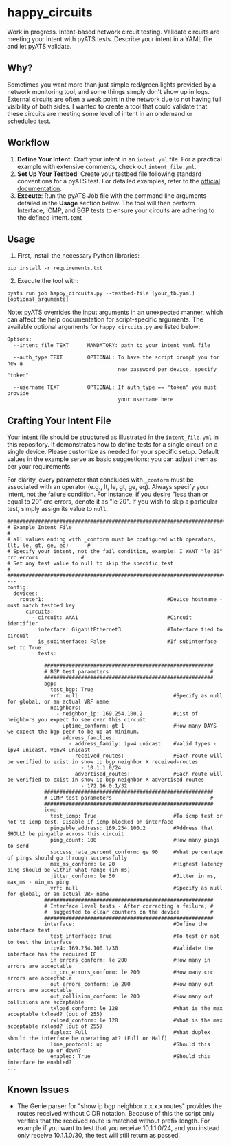 # happy_circuits
Work in progress. Intent-based network circuit testing. Validate circuits are meeting your intent with pyATS tests. Describe your intent in a YAML file and let pyATS validate.

## Why?
Sometimes you want more than just simple red/green lights provided by a network monitoring tool, and some things simply don't show up in logs. External circuits are often a weak point in the network due to not having full visibility of both sides. I wanted to create a tool that could validate that these circuits are meeting some level of intent in an ondemand or scheduled test.

## Workflow
1. **Define Your Intent**: Craft your intent in an `intent.yml` file. For a practical example with extensive comments, check out `intent_file.yml`.
2. **Set Up Your Testbed**: Create your testbed file following standard conventions for a pyATS test. For detailed examples, refer to the [official documentation](https://pubhub.devnetcloud.com/media/pyats/docs/topology/example.html).
3. **Execute**: Run the pyATS Job file with the command line arguments detailed in the **Usage** section below. The tool will then perform Interface, ICMP, and BGP tests to ensure your circuits are adhering to the defined intent.
tent

## Usage
1. First, install the necessary Python libraries:
```
pip install -r requirements.txt
```

2. Execute the tool with:
```
pyats run job happy_circuits.py --testbed-file [your_tb.yaml] [optional_arguments]
```

Note: pyATS overrides the input arguments in an unexpected manner, which can affect the help documentation for script-specific arguments. The available optional arguments for `happy_circuits.py` are listed below:


```
Options:
  --intent_file TEXT      MANDATORY: path to your intent yaml file

  --auth_type TEXT        OPTIONAL: To have the script prompt you for new a
                                    new password per device, specify "token"

  --username TEXT         OPTIONAL: If auth_type == "token" you must provide 
                                    your username here
```
## Crafting Your Intent File
Your intent file should be structured as illustrated in the `intent_file.yml` in this repository. It demonstrates how to define tests for a single circuit on a single device. Please customize as needed for your specific setup. Default values in the example serve as basic suggestions; you can adjust them as per your requirements.

For clarity, every parameter that concludes with `_conform` must be associated with an operator (e.g., lt, le, gt, ge, eq). Always specify your intent, not the failure condition. For instance, if you desire "less than or equal to 20" crc errors, denote it as "le 20". If you wish to skip a particular test, simply assign its value to `null`.
```
################################################################################################
# Example Intent File                                                                          #
# all values ending with _conform must be configured with operators, (lt, le, gt, ge, eq)      #
# Specify your intent, not the fail condition, example: I WANT "le 20" crc errors              #
# Set any test value to null to skip the specific test                                         #
################################################################################################
---
config:
  devices:                              
    router1:                                        #Device hostname - must match testbed key
      circuits:
        - circuit: AAA1                             #Circuit identifier
          interface: GigabitEthernet3               #Interface tied to circuit
          is_subinterface: False                    #If subinterface set to True
          tests:    

            #######################################################
            # BGP test parameters                                 #
            #######################################################                
            bgp:
              test_bgp: True
              vrf: null                               #Specify as null for global, or an actual VRF name
              neighbors:                             
                - neighbor_ip: 169.254.100.2          #List of neighbors you expect to see over this circuit
                  uptime_conform: gt 1                #How many DAYS we expect the bgp peer to be up at minimum. 
                  address_families:                         
                    - address_family: ipv4 unicast    #Valid types - ipv4 unicast, vpnv4 unicast 
                      received_routes:                #Each route will be verified to exist in show ip bgp neighbor X received-routes
                        - 10.1.1.0/24
                      advertised_routes:              #Each route will be verified to exist in show ip bgp neighbor X advertised-routes
                        - 172.16.0.1/32
            #######################################################
            # ICMP test parameters                                #
            #######################################################
            icmp:
              test_icmp: True                         #To icmp test or not to icmp test. Disable if icmp blocked on interface
              pingable_address: 169.254.100.2         #Address that SHOULD be pingable across this circuit
              ping_count: 100                         #How many pings to send
              success_rate_percent_conform: ge 90     #What percentage of pings should go through successfully
              max_ms_conform: le 20                   #Highest latency ping should be within what range (in ms)
              jitter_conform: le 50                   #Jitter in ms, max_ms - min_ms ping
              vrf: null                               #Specify as null for global, or an actual VRF name
            #######################################################
            # Interface level tests - After correcting a failure, #
            #  suggested to clear counters on the device          #
            #######################################################
            interface:                                #Define the interface test
              test_interface: True                    #To test or not to test the interface
              ipv4: 169.254.100.1/30                  #Validate the interface has the required IP
              in_errors_conform: le 200               #How many in errors are acceptable
              in_crc_errors_conform: le 200           #How many crc errors are acceptable
              out_errors_conform: le 200              #How many out errors are acceptable
              out_collision_conform: le 200           #How many out collisions are acceptable
              txload_conform: le 128                  #What is the max acceptable txload? (out of 255)
              rxload_conform: le 128                  #What is the max acceptable rxload? (out of 255)
              duplex: Full                            #What duplex should the interface be operating at? (Full or Half)
              line_protocol: up                       #Should this interface be up or down?
              enabled: True                           #Should this interface be enabled?
...
```
## Known Issues
- The Genie parser for "show ip bgp neighbor x.x.x.x routes" provides the routes received without CIDR notation. Because of this the script only verifies that the received route is matched without prefix length. For example if you want to test that you receive 10.1.1.0/24, and you instead only receive 10.1.1.0/30, the test will still return as passed.

